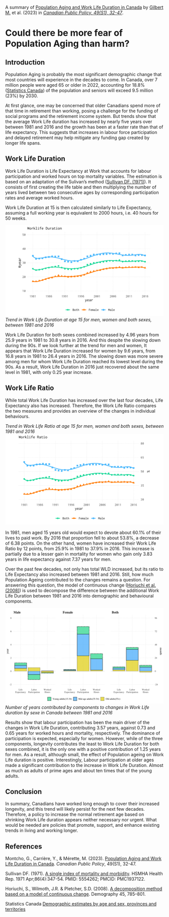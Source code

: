 A summary of [Population Aging and Work Life Duration in Canada](https://doi.org/10.3138/cpp.2022-048) by [Gilbert M.](https://www.linkedin.com/in/gilbertmosr/) et al. (2023) in [*Canadian Public Policy, 49(S1), 32-47*](#).


# Could there be more fear of Population Aging than harm?


## Introduction
Population Aging is probably the most significant demographic change that most countries will experience in the decades to come.
In Canada, over 7 million people were aged 65 or older in 2022, accounting for 18.8% ([Statistics Canada](#references)) of the population and seniors will exceed 9.5 million (23%) by 2030.

At first glance, one may be concerned that older Canadians spend more of that time in retirement than working, posing a challenge for the funding of social programs and the retirement income system.
But trends show that the average Work Life duration has increased by nearly five years over between 1981 and 2016 and the growth has been at a faster rate than that of life expectancy. This suggests that increases in labour force participation and delayed retirement may help mitigate any funding gap created by longer life spans.

## Work Life Duration
Work Life Duration is Life Expectancy at Work that accounts for labour participation and worked hours on top mortality variables. The estimation is based on an adaptation of the Sulivan’s method ([Sullivan DF. (1971)](#references)). It consists of first creating the life table and then multiplying the number of years lived between two consecutive ages by corresponding participation rates and average worked hours.

Work Life Duration at 15 is then calculated similarly to Life Expectancy, assuming a full working year is equivalent to 2000 hours, i.e. 40 hours for 50 weeks.

![wldYear.png](src/image/wldYear.png)
*Trend in Work Life Duration at age 15 for men, women and both sexes, between 1981 and 2016*

Work Life Duration for both sexes combined increased by 4.96 years from 25.9 years in 1981 to 30.8 years in 2016. And this despite the slowing down during the 90s. If we look further at the trend for men and women, It appears that Work Life Duration increased for women by 9.6 years, from 16.8 years in 1981 to 26.4 years in 2016. The slowing down was more severe among men for whom Work Life Duration reached its lowest level during the 90s. As a result,  Work Life Duration in 2016 just recovered about the same level in 1981, with only 0.25 year increase.

## Work Life Ratio
While total Work Life Duration has increased over the last four decades, Life Expectancy also has increased. Therefore, the Work Life Ratio compares the two measures and provides an overview of the changes in individual behaviours. 

*Trend in Work Life Ratio at age 15 for men, women and both sexes, between 1981 and 2016*
![wlrYear](src/image/wlrYear.png)

In 1981, men aged 15 years old would expect to devote about 60.1\% of their lives to paid work. By 2016 that proportion fell to about 53.8\%, a decrease of 6.38 points. On the other hand, women have increased their Work Life Ratio by 12 points, from 25.9\% in 1981 to 37.9\% in 2016. This increase is partially due to a lesser gain in mortality for women who gain only 3.83 years in life expectancy against 7.37 years for men.

Over the past few decades, not only has total WLD increased, but its ratio to Life Expectancy also increased between 1981 and 2016. Still, how much Population Ageing contributed to the changes remains a question. For answering this question, the model of continuous change ([Horiuchi et al. (2008)](#references)) is used to decompose the difference between the additional Work Life Duration between 1981 and 2016 into demographic and behavioural components. 

![Decomp](src/image/efa.png)
*Number of years contributed by components to changes in Work Life duration by sexe in Canada between 1981 and 2016*


Results show that labour participation has been the main driver of the changes in Work Life Duration, contributing 3.57 years, against 0.73 and 0.65 years for worked hours and mortality, respectively. The dominance of participation is expected, especially for women. However, while of the three components, longevity contributes the least to Work Life Duration for both sexes combined, it is the only one with a positive contribution of 1.25 years for men. As a result, although small, the effect of Population ageing on Work Life duration is positive. Interestingly, Labour participation at older ages made a significant contribution to the increase in Work Life Duration. Almost as much as adults of prime ages and about ten times that of the young adults. 

## Conclusion
In summary, Canadians have worked long enough to cover their increased longevity, and this trend will likely persist for the next few decades.
Therefore, a policy to increase the normal retirement age based on shrinking Work Life duration appears neither necessary nor urgent.
What would be needed are policies that promote, support, and enhance existing trends in living and working longer.

## References
Montcho, G., Carrière, Y., & Mérette, M. (2023). [Population Aging and Work Life Duration in Canada](https://doi.org/10.3138/cpp.2022-048). *Canadian Public Policy*, 49(S1), 32-47.

Sullivan DF. (1971). [A single index of mortality and morbidity](https://www.ncbi.nlm.nih.gov/pmc/articles/PMC1937122/). HSMHA Health Rep. 1971 Apr;86(4):347-54. PMID: 5554262; PMCID: PMC1937122.

Horiuchi, S., Wilmoth, J.R. & Pletcher, S.D. (2008). [A decomposition method based on a model of continuous change]( https://doi.org/10.1353/dem.0.0033). Demography 45, 785–801.

Statistics Canada [Demographic estimates by age and sex, provinces and territories](https://www150.statcan.gc.ca/n1/pub/71-607-x/71-607-x2020018-eng.htm)